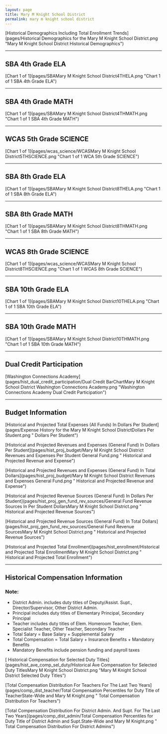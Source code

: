 ```yaml
---
layout: page
title: Mary M Knight School District
permalink: mary m knight school district
---
```



[Historical Demographics Including Total Enrollment Trends](pages/Historical Demographics for the Mary M Knight School District.png "Mary M Knight School District Historical Demographics")

___

## SBA 4th Grade ELA

[Chart 1 of 1](pages/SBAMary M Knight School District4THELA.png "Chart 1 of 1 SBA 4th Grade ELA")


___

## SBA 4th Grade MATH

[Chart 1 of 1](pages/SBAMary M Knight School District4THMATH.png "Chart 1 of 1 SBA 4th Grade MATH")


___

## WCAS 5th Grade SCIENCE

[Chart 1 of 1](pages/wcas_science/WCASMary M Knight School District5THSCIENCE.png "Chart 1 of 1 WCA 5th Grade SCIENCE")


___

## SBA 8th Grade ELA

[Chart 1 of 1](pages/SBAMary M Knight School District8THELA.png "Chart 1 of 1 SBA 8th Grade ELA")


___

## SBA 8th Grade MATH

[Chart 1 of 1](pages/SBAMary M Knight School District8THMATH.png "Chart 1 of 1 SBA 8th Grade MATH")


___

## WCAS 8th Grade SCIENCE

[Chart 1 of 1](pages/wcas_science/WCASMary M Knight School District8THSCIENCE.png "Chart 1 of 1 WCAS 8th Grade SCIENCE")


___

## SBA 10th Grade ELA

[Chart 1 of 1](pages/SBAMary M Knight School District10THELA.png "Chart 1 of 1 SBA 10th Grade ELA")


___

## SBA 10th Grade MATH

[Chart 1 of 1](pages/SBAMary M Knight School District10THMATH.png "Chart 1 of 1 SBA 10th Grade MATH")


___

## Dual Credit Participation

[Washington Connections Academy](pages/hist_dual_credit_participation/Dual Credit BarChartMary M Knight School District Washington Connections Academy.png "Washington Connections Academy Dual Credit Participation")


___

## Budget Information

[Historical and Projected Total Expenses (All Funds) In Dollars Per Student](pages/Expense History for the Mary M Knight School DistrictDollars Per Student.png " Dollars Per Student")

[Historical and Projected Revenues and Expenses (General Fund) In Dollars Per Student](pages/hist_proj_budget/Mary M Knight School District Revenues and Expenses Per Student General Fund.png " Historical and Projected Revenue and Expense")

[Historical and Projected Revenues and Expenses (General Fund) In Total Dollars](pages/hist_proj_budget/Mary M Knight School District Revenues and Expenses General Fund.png " Historical and Projected Revenue and Expense")

[Historical and Projected Revenue Sources (General Fund) In Dollars Per Student](pages/hist_proj_gen_fund_rev_sources/General Fund Revenue Sources In Per Student DollarsMary M Knight School District.png " Historical and Projected Revenue Sources")

[Historical and Projected Revenue Sources (General Fund) In Total Dollars](pages/hist_proj_gen_fund_rev_sources/General Fund Revenue SourcesMary M Knight School District.png " Historical and Projected Revenue Sources")

[Historical and Projected Total Enrollment](pages/hist_enrollment/Historical and Projected Total EnrollmentMary M Knight School District.png " Historical and Projected Total Enrollment")


___

## Historical Compensation Information
### Note:
- District Admin. includes duty titles of Deputy/Assist. Supt., Director/Supervisor, Other District Admin.
- Principal includes duty titles of Elementary Principal, Secondary Principal
- Teacher includes duty titles of Elem. Homeroom Teacher, Elem. Specialist Teacher, Other Teacher, Secondary Teacher
- Total Salary = Base Salary + Supplemental Salary
- Total Compensation = Total Salary + Insurance Benefits + Mandatory Benefits
- Mandatory Benefits include pension funding and payroll taxes

[ Historical Compensation for Selected Duty Titles](pages/hist_ave_comp_sel_duty/Historical Ave Compensation for Selected Duty TitlesMary M Knight School District.png "Mary M Knight School District Selected Duty Titles")

[Total Compensation Distribution For Teachers For The Last Two Years](pages/comp_dist_teacher/Total Compensation Percentiles for Duty Title of TeacherState-Wide and Mary M Knight.png " Total Compensation Distribution For Teachers")

[Total Compensation Distribution For District Admin. And Supt. For The Last Two Years](pages/comp_dist_admin/Total Compensation Percentiles for Duty Title of District Admin and Supt.State-Wide and Mary M Knight.png " Total Compensation Distribution For District Admins")

